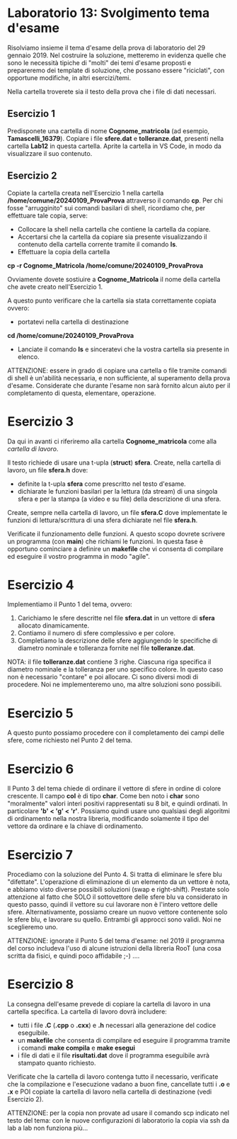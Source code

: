 # Laboratorio 13: Svolgimento tema d'esame

Risolviamo insieme il tema d'esame della prova di laboratorio del 29 gennaio 2019. Nel costruire la soluzione, metteremo in evidenza quelle che sono le necessità tipiche di "molti" dei temi d'esame proposti e prepareremo dei template di soluzione, che possano essere "riciclati", con opportune modifiche, in altri esercizi/temi.

Nella cartella troverete sia il testo della prova che i file di dati necessari.

## Esercizio 1
Predisponete una cartella di nome __Cognome_matricola__ (ad esempio, __Tamascelli_16379__). Copiare i file __sfere.dat__ e __tolleranze.dat__, presenti nella cartella __Lab12__ in questa cartella. Aprite la cartella in VS Code, in modo da visualizzare il suo contenuto.

## Esercizio 2
Copiate la cartella creata nell'Esercizio 1 nella cartella __/home/comune/20240109_ProvaProva__  attraverso il comando __cp__. Per chi fosse "arrugginito" sui comandi basilari di shell, ricordiamo che, per effettuare tale copia, serve:
- Collocare la shell nella cartella che contiene la cartella da copiare.
- Accertarsi che la cartella da copiare sia presente visualizzando il contenuto della cartella corrente tramite il comando __ls__.
- Effettuare la copia della cartella

__cp -r Cognome_Matricola /home/comune/20240109_ProvaProva__

Ovviamente dovete sostiuire a __Cognome_Matricola__ il nome della cartella che avete creato nell'Esercizio 1.


A questo punto verificare che la cartella sia stata correttamente copiata ovvero:
- portatevi nella cartella di destinazione

__cd /home/comune/20240109_ProvaProva__

- Lanciate il comando __ls__ e sinceratevi che la vostra cartella sia presente in elenco.

ATTENZIONE: essere in grado di copiare una cartella o file tramite comandi di shell è un'abilità necessaria, e non sufficiente, al superamento della prova d'esame. Considerate che durante l'esame non sarà fornito alcun aiuto per il completamento di questa, elementare, operazione.

# Esercizio 3

Da qui in avanti ci riferiremo alla cartella __Cognome_matricola__ come alla _cartella di lavoro_.


Il testo richiede di usare una t-upla (__struct__) __sfera__. Create, nella cartella di lavoro, un file __sfera.h__ dove:

- definite la t-upla __sfera__ come prescritto nel testo d'esame.
- dichiarate le  funzioni basilari per la lettura (da stream) di una singola sfera e per la stampa (a video e su file) della descrizione di una sfera.

Create, sempre nella cartella di lavoro, un file __sfera.C__ dove implementate le funzioni di lettura/scrittura di una sfera dichiarate nel file __sfera.h__.

Verificate il funzionamento delle funzioni. A questo scopo dovrete scrivere un programma (con __main__) che richiami le funzioni. In questa fase è opportuno cominciare a definire un __makefile__ che vi consenta di compilare ed eseguire il vostro programma in modo "agile".

# Esercizio 4

Implementiamo il Punto 1 del tema, ovvero:
1. Carichiamo le sfere descritte nel file __sfera.dat__ in un vettore di __sfera__ allocato dinamicamente.
2. Contiamo il numero di sfere complessivo e per colore.
3. Completiamo la descrizione delle sfere aggiungendo le specifiche di diametro nominale e tolleranza fornite nel file __tolleranze.dat__.

NOTA: il file __tolleranze.dat__ contiene 3 righe. Ciascuna riga specifica il diametro nominale e la tolleranza per uno specifico colore. In questo caso non è necessario "contare" e poi allocare. Ci sono diversi modi di procedere. Noi ne implementeremo uno, ma altre soluzioni sono possibili.

# Esercizio 5

A questo punto possiamo procedere con il completamento dei campi delle sfere, come richiesto nel Punto 2 del tema. 

# Esercizio 6
Il Punto 3 del tema chiede di ordinare il vettore di sfere in ordine di colore crescente. Il campo __col__ è di tipo __char__. Come ben noto i __char__ sono "moralmente" valori interi positivi rappresentati su 8 bit, e quindi ordinati. In particolare __'b' < 'g' < 'r'__. Possiamo quindi usare uno qualsiasi degli algoritmi di ordinamento nella nostra libreria, modificando solamente il tipo del vettore da ordinare e  la chiave di ordinamento.

# Esercizio 7

Procediamo con la soluzione del Punto 4. Si tratta di eliminare le sfere blu "difettate". L'operazione di eliminazione di un elemento da un vettore è nota, e abbiamo visto diverse possibili soluzioni (swap e right-shift). Prestate solo attenzione al fatto che SOLO il sottovettore delle sfere blu va considerato in questo passo, quindi il vettore su cui lavorare non è l'intero vettore delle sfere. Alternativamente, possiamo creare un nuovo vettore contenente solo le sfere blu, e lavorare su quello. Entrambi gli approcci sono validi. Noi ne sceglieremo uno.

ATTENZIONE: ignorate il Punto 5 del tema d'esame: nel 2019 il programma del corso includeva l'uso di alcune istruzioni della libreria RooT (una cosa scritta da fisici, e quindi poco affidabile ;-) ....

# Esercizio 8

La consegna dell'esame prevede di copiare la cartella di lavoro in una cartella specifica. La cartella di lavoro dovrà includere:

- tutti i file __.C__ (__.cpp__ o __.cxx__) e __.h__ necessari alla generazione del codice eseguibile.
- un __makefile__ che consenta di compilare ed eseguire il programma tramite i comandi __make compila__ e __make esegui__
- i file di dati e il file __risultati.dat__ dove il programma eseguibile avrà stampato quanto richiesto.

Verificate che la cartella di lavoro contenga tutto il necessario, verificate che la compilazione e l'esecuzione vadano a buon fine, cancellate tutti i __.o__ e __.x__  e POI copiate la cartella di lavoro nella cartella di destinazione (vedi Esercizio 2).

ATTENZIONE: per la copia non provate ad usare il comando scp indicato nel testo del tema: con le nuove configurazioni di laboratorio la copia via ssh da lab a lab non funziona più...